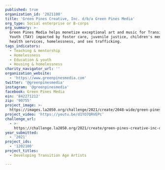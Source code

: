 ```yaml
---
published: true
organization_id: '2021100'
title: 'Green Pines Creative, Inc. d/b/a Green Pines Media'
org_type: Social enterprise or B-corps
org_summary: >-
  Green Pines Media helps monetize exceptional art and music for Transition Age
  Youth (TAY) impacted by foster care, juvenile justice, children's mental
  health services, homelessness, and sex trafficking.
tags_indicators:
  - Teaching & mentorship
  - Homelessness
  - Education & youth
  - Housing & homelessness
charity_navigator_url: ''
organization_website:
  - 'https://www.greenpinesmedia.com'
twitter: '@greenpinesmedia'
instagram: '@greenpinesmedia'
facebook: Green Pines Media
ein: '842271212'
zip: '90755'
project_image: >-
  https://images.la2050.org/challenge/2021/create/2048-wide/green-pines-creative-inc-d-b-a-green-pines-media.jpg
project_video: 'https://youtu.be/d1YO7QRVEPc'
challenge_url:
  - >-
    https://challenge.la2050.org/2021/create/green-pines-creative-inc-d-b-a-green-pines-media/
year_submitted:
  - '2021'
project_ids:
  - '1202100'
project_titles:
  - Developing Transition Age Artists

---
```

